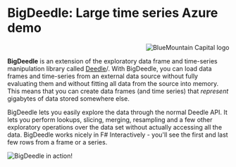 BigDeedle: Large time series Azure demo
=======================================

<p align="right">
  <img src="https://www.bluemountaincapital.com/media/logo.gif" alt="BlueMountain Capital logo" />
</p>

**BigDeedle** is an extension of the exploratory data frame and time-series
manipulation library called [Deedle](http://bluemountaincapital.github.io/Deedle/)/.
With BigDeedle, you can load data frames and time-series from an external data
source without fully evaluating them and without fitting all data from the
source into memory. This means that you can create data frames (and time series)
that _represent_ gigabytes of data stored somewhere else.

BigDeedle lets you easily explore the data through the normal Deedle API. It
lets you perform lookups, slicing, merging, resampling and a few other exploratory
operations over the data set without actually accessing all the data. BigDeedle
works nicely in F# Interactively - you'll see the first and last few rows from
a frame or a series.

![BigDeedle in action!](https://github.com/tpetricek/Deedle.BigDemo/raw/master/img/screen.png)
